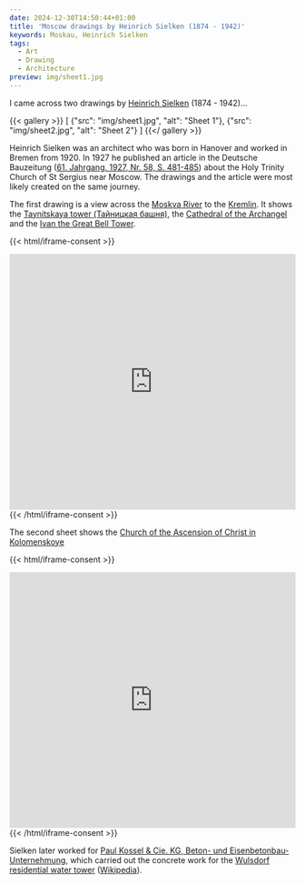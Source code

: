 ```yaml
---
date: 2024-12-30T14:50:44+01:00
title: 'Moscow drawings by Heinrich Sielken (1874 - 1942)'
keywords: Moskau, Heinrich Sielken
tags:
  - Art
  - Drawing
  - Architecture
preview: img/sheet1.jpg
---
```


I came across two drawings by [Heinrich Sielken](https://glass-portal.hier-im-netz.de/hs/s-z/sielken_heinrich.htm) (1874 - 1942)...
<!--more-->

{{< gallery >}}
[
  {"src": "img/sheet1.jpg", "alt": "Sheet 1"},
  {"src": "img/sheet2.jpg", "alt": "Sheet 2"}
]
{{</ gallery >}}

Heinrich Sielken was an architect who was born in Hanover and worked in Bremen from 1920. In 1927 he published an article in the Deutsche Bauzeitung ([61. Jahrgang. 1927, Nr. 58, S. 481-485](https://delibra.bg.polsl.pl/Content/14217/P-388_1927_58.pdf)) about the Holy Trinity Church of St Sergius near Moscow. The drawings and the article were most likely created on the same journey.

The first drawing is a view across the [Moskva River](https://en.wikipedia.org/wiki/Moskva_(river)) to the [Kremlin](https://en.wikipedia.org/wiki/Kremlin). It shows the [Taynitskaya tower (Тайницкая башня)](https://en.wikipedia.org/wiki/List_of_Moscow_Kremlin_towers#Taynitskaya), the [Cathedral of the Archangel](https://en.wikipedia.org/wiki/Cathedral_of_the_Archangel) and the [Ivan the Great Bell Tower](https://en.wikipedia.org/wiki/Ivan_the_Great_Bell_Tower).

{{< html/iframe-consent >}}
<iframe src="https://www.google.com/maps/embed?pb=!4v1735646855976!6m8!1m7!1soju9BDeIQV4ZQGk1oGNpEQ!2m2!1d55.74792950429406!2d37.61865575414588!3f349.18431522368496!4f8.382824723924017!5f3.2053639842334327" width="100%" height="450" style="border:0;" allowfullscreen="" loading="lazy" referrerpolicy="no-referrer-when-downgrade"></iframe>
{{< /html/iframe-consent >}}

The second sheet shows the [Church of the Ascension of Christ in Kolomenskoye](https://en.wikipedia.org/wiki/Kolomenskoye)

{{< html/iframe-consent >}}
<iframe src="https://www.google.com/maps/embed?pb=!4v1735647371789!6m8!1m7!1sCAoSLEFGMVFpcFBaQVNjSXN0dnNoSGFNdndfQTZ3N3k5WmRpMjFEQW96VEpIU2tu!2m2!1d55.66801987457742!2d37.67003358586329!3f149.28488024118613!4f5.701529910586771!5f1.7340156514158584" width="100%" height="450" style="border:0;" allowfullscreen="" loading="lazy" referrerpolicy="no-referrer-when-downgrade"></iframe>
{{< /html/iframe-consent >}}

Sielken later worked for [Paul Kossel & Cie. KG, Beton- und Eisenbetonbau-Unternehmung](https://de.wikipedia.org/wiki/Paul_Kossel), which carried out the concrete work for the [Wulsdorf residential water tower](https://backsteinexpressionismus.projektemacher.org/tags/Wohnwasserturm/) ([Wikipedia](https://de.wikipedia.org/wiki/Wohnwasserturm_Wulsdorf)).
